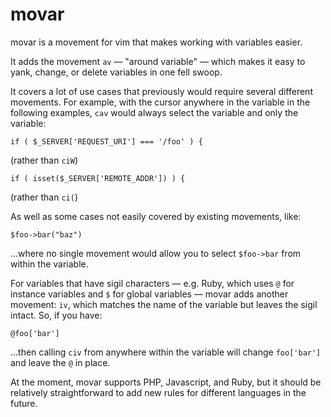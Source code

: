 # movar

movar is a movement for vim that makes working with variables easier.

It adds the movement `av` — "around variable" — which makes it easy to
yank, change, or delete variables in one fell swoop.

It covers a lot of use cases that previously would require several
different movements. For example, with the cursor anywhere in the
variable in the following examples, `cav` would always select the
variable and only the variable:

	if ( $_SERVER['REQUEST_URI'] === '/foo' ) {

(rather than `ciW`)

	if ( isset($_SERVER['REMOTE_ADDR']) ) {

(rather than `ci(`)

As well as some cases not easily covered by existing movements, like:

	$foo->bar("baz")

...where no single movement would allow you to select `$foo->bar` from
within the variable.

For variables that have sigil characters — e.g. Ruby, which uses `@` for
instance variables and `$` for global variables — movar adds another
movement: `iv`, which matches the name of the variable but leaves the
sigil intact. So, if you have:

	@foo['bar']

…then calling `civ` from anywhere within the variable will change
`foo['bar']` and leave the `@` in place.

At the moment, movar supports PHP, Javascript, and Ruby, but it should
be relatively straightforward to add new rules for different languages
in the future.

